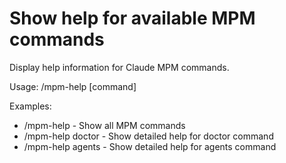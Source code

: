 # Show help for available MPM commands

Display help information for Claude MPM commands.

Usage: /mpm-help [command]

Examples:
- /mpm-help - Show all MPM commands
- /mpm-help doctor - Show detailed help for doctor command
- /mpm-help agents - Show detailed help for agents command